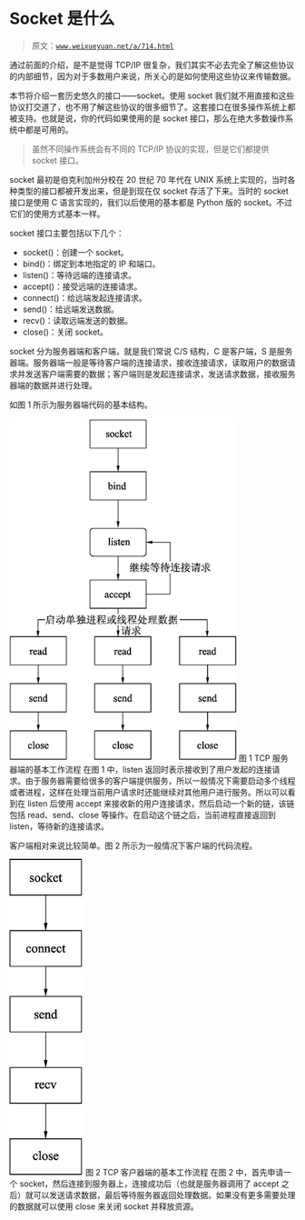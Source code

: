 # Socket 是什么

> 原文：[`www.weixueyuan.net/a/714.html`](http://www.weixueyuan.net/a/714.html)

通过前面的介绍，是不是觉得 TCP/IP 很复杂，我们其实不必去完全了解这些协议的内部细节，因为对于多数用户来说，所关心的是如何使用这些协议来传输数据。

本节将介绍一套历史悠久的接口——socket。使用 socket 我们就不用直接和这些协议打交道了，也不用了解这些协议的很多细节了。这套接口在很多操作系统上都被支持。也就是说，你的代码如果使用的是 socket 接口，那么在绝大多数操作系统中都是可用的。

> 虽然不同操作系统会有不同的 TCP/IP 协议的实现，但是它们都提供 socket 接口。

socket 最初是伯克利加州分校在 20 世纪 70 年代在 UNIX 系统上实现的，当时各种类型的接口都被开发出来，但是到现在仅 socket 存活了下来。当时的 socket 接口是使用 C 语言实现的，我们以后使用的基本都是 Python 版的 socket。不过它们的使用方式基本一样。

socket 接口主要包括以下几个：

*   socket()：创建一个 socket。
*   bind()：绑定到本地指定的 IP 和端口。
*   listen()：等待远端的连接请求。
*   accept()：接受远端的连接请求。
*   connect()：给远端发起连接请求。
*   send()：给远端发送数据。
*   recv()：读取远端发送的数据。
*   close()：关闭 socket。

socket 分为服务器端和客户端，就是我们常说 C/S 结构，C 是客户端，S 是服务器端。服务器端一般是等待客户端的连接请求，接收连接请求，读取用户的数据请求并发送客户端需要的数据；客户端则是发起连接请求，发送请求数据，接收服务器端的数据并进行处理。

如图 1 所示为服务器端代码的基本结构。

![TCP 服务器端的基本工作流程](img/07d7db9f9ebadc50b60d29f18070c62c.png)
图 1 TCP 服务器端的基本工作流程
在图 1 中，listen 返回时表示接收到了用户发起的连接请求。由于服务器需要给很多的客户端提供服务，所以一般情况下需要启动多个线程或者进程，这样在处理当前用户请求时还能继续对其他用户进行服务。所以可以看到在 listen 后使用 accept 来接收新的用户连接请求，然后启动一个新的链，该链包括 read、send、close 等操作。在启动这个链之后，当前进程直接返回到 listen，等待新的连接请求。

客户端相对来说比较简单。图 2 所示为一般情况下客户端的代码流程。

![TCP 客户器端的基本工作流程](img/e53391d20d5380f3930189e3bf1aeaae.png)
图 2 TCP 客户器端的基本工作流程
在图 2 中，首先申请一个 socket，然后连接到服务器上，连接成功后（也就是服务器调用了 accept 之后）就可以发送请求数据，最后等待服务器返回处理数据。如果没有更多需要处理的数据就可以使用 close 来关闭 socket 并释放资源。